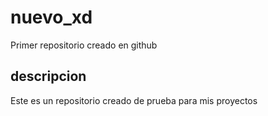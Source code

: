 # nuevo_xd
Primer repositorio creado en github

## descripcion
Este es un repositorio creado de prueba para mis proyectos 
